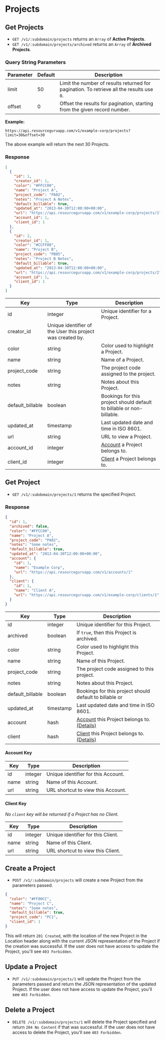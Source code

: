 # Projects

## Get Projects

* `GET /v1/:subdomain/projects` returns an `Array` of **Active Projects**.
* `GET /v1/:subdomain/projects/archived` returns an `Array` of **Archived Projects**.

### Query String Parameters

| Parameter | Default | Description |
|-----------|---------|-------------|
| limit | 50 | Limit the number of results returned for pagination. To retrieve all the results use `0`. |
| offset | 0 | Offset the results for pagination, starting from the given record number. |

**Example:**

```
https://api.resourceguruapp.com/v1/example-corp/projects?limit=30&offset=30
```

The above example will return the next 30 Projects.

### Response

```json
[
  {
    "id": 1,
    "creator_id": 1,
    "color": "#FFCC00",
    "name": "Project A",
    "project_code": "PA02",
    "notes": "Project A Notes",
    "default_billable": true,
    "updated_at": "2013-04-30T12:00:00+00:00",
    "url": "https://api.resourceguruapp.com/v1/example-corp/projects/1",
    "account_id": 1,
    "client_id": 1
  },
  {
    "id": 2,
    "creator_id": 1,
    "color": "#CCFF00",
    "name": "Project B",
    "project_code": "PB05",
    "notes": "Project B Notes",
    "default_billable": true,
    "updated_at": "2013-04-30T12:00:00+00:00",
    "url": "https://api.resourceguruapp.com/v1/example-corp/projects/2",
    "account_id": 1,
    "client_id": 1
  }
]
```

| Key | Type | Description |
|-----|------|-------------|
| id | integer | Unique identifier for a Project. |
| creator_id | Unique identifier of the User this project was created by. |
| color | string | Color used to highlight a Project. |
| name | string | Name of a Project. |
| project_code | string | The project code assigned to the project. |
| notes | string | Notes about this Project. |
| default_billable | boolean | Bookings for this project should default to billable or non-billable. |
| updated_at | timestamp | Last updated date and time in ISO 8601. |
| url | string | URL to view a Project. |
| account_id | integer | [Account] a Project belongs to. |
| client_id | integer | [Client] a Project belongs to. |

## Get Project

* `GET /v1/:subdomain/projects/1` returns the specified Project.

### Response

```json
{
  "id": 1,
  "archived": false,
  "color": "#FFCC00",
  "name": "Project A",
  "project_code": "PA02",
  "notes": "Some notes",
  "default_billable": true,
  "updated_at": "2013-04-30T12:00:00+00:00",
  "account": {
    "id": 1,
    "name": "Example Corp",
    "url": "https://api.resourceguruapp.com/v1/accounts/1"
  },
  "client": {
    "id": 1,
    "name": "Client A",
    "url": "https://api.resourceguruapp.com/v1/example-corp/clients/1"
  }
}
```

| Key | Type | Description |
|-----|------|-------------|
| id | integer | Unique identifier for this Project. |
| archived | boolean | If `true`, then this Project is archived. |
| color | string | Color used to highlight this Project. |
| name | string | Name of this Project. |
| project_code | string | The project code assigned to this project. |
| notes | string | Notes about this Project. |
| default_billable | boolean | Bookings for this project should default to billable or |  |non-billable. |
| updated_at | timestamp | Last updated date and time in ISO 8601. |
| account | hash | [Account] this Project belongs to. [(Details)](#account-key) |
| client | hash | [Client] this Project belongs to. [(Details)](#client-key) |

#### Account Key

| Key | Type | Description |
|-----|------|-------------|
| id | integer | Unique identifier for this Account. |
| name | string | Name of this Account. |
| url | string | URL shortcut to view this Account. |

#### Client Key

*No `client` key will be returned if a Project has no Client.*

| Key | Type | Description |
|-----|------|-------------|
| id | integer | Unique identifier for this Client. |
| name | string | Name of this Client. |
| url | string | URL shortcut to view this Client. |

[Account]: ../endpoints/accounts.md "Account Documentation"
[Client]: ../endpoints/clients.md "Client Documentation"

## Create a Project

* `POST /v1/:subdomain/projects` will create a new Project from the parameters passed.

```json
{
  "color": "#FF00CC",
  "name": "Project C",
  "notes": "Some notes",
  "default_billable": true,
  "project_code": "PC1",
  "client_id": 1
}
```

This will return `201 Created`, with the location of the new Project in the Location header
along with the current JSON representation of the Project if the creation was successful.
If the user does not have access to update the Project, you'll see `403 Forbidden`.

## Update a Project

* `PUT /v1/:subdomain/projects/1` will update the Project from the parameters passed and return
the JSON representation of the updated Project. If the user does not have access to update
the Project, you'll see `403 Forbidden`.

## Delete a Project

* `DELETE /v1/:subdomain/projects/1` will delete the Project specified and return `204 No Content`
if that was successful. If the user does not have access to delete the Project, you'll see `403 Forbidden`.
